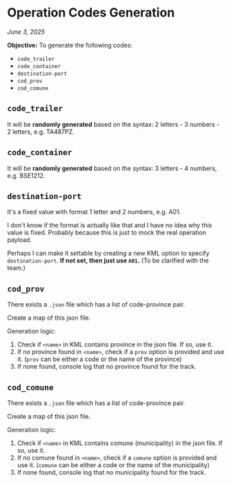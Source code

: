 # Operation Codes Generation

_June 3, 2025_

**Objective:** To generate the following codes:
- `code_trailer`
- `code_container`
- `destination-port`
- `cod_prov`
- `cod_comune`

## `code_trailer`

It will be **randomly generated** based on the syntax: 2 letters - 3 numbers - 2 letters, e.g. TA487PZ.

## `code_container`

It will be **randomly generated** based on the syntax: 3 letters - 4 numbers, e.g. BSE1212.

## `destination-port`

It's a fixed value with format 1 letter and 2 numbers, e.g. A01.

I don't know if the format is actually like that and I have no idea why this value is fixed. Probably because this is just to mock the real operation payload.

Perhaps I can make it settable by creating a new KML option to specify `destination-port`. **If not set, then just use `A01`.** (To be clarified with the team.)

## `cod_prov`

There exists a `.json` file which has a list of code-province pair.

Create a map of this json file.

Generation logic:
1. Check if `<name>` in KML contains province in the json file. If so, use it.
2. If no province found in `<name>`, check if a `prov` option is provided and use it. (`prov` can be either a code or the name of the province)
3. If none found, console log that no province found for the track.

## `cod_comune`

There exists a `.json` file which has a list of code-province pair.

Create a map of this json file.

Generation logic:
1. Check if `<name>` in KML contains comune (municipality) in the json file. If so, use it.
2. If no comune found in `<name>`, check if a `comune` option is provided and use it. (`comune` can be either a code or the name of the municipality)
3. If none found, console log that no municipality found for the track.
